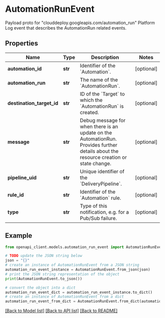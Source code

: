 # AutomationRunEvent

Payload proto for \"clouddeploy.googleapis.com/automation_run\" Platform Log event that describes the AutomationRun related events.

## Properties

Name | Type | Description | Notes
------------ | ------------- | ------------- | -------------
**automation_id** | **str** | Identifier of the &#x60;Automation&#x60;. | [optional] 
**automation_run** | **str** | The name of the &#x60;AutomationRun&#x60;. | [optional] 
**destination_target_id** | **str** | ID of the &#x60;Target&#x60; to which the &#x60;AutomationRun&#x60; is created. | [optional] 
**message** | **str** | Debug message for when there is an update on the AutomationRun. Provides further details about the resource creation or state change. | [optional] 
**pipeline_uid** | **str** | Unique identifier of the &#x60;DeliveryPipeline&#x60;. | [optional] 
**rule_id** | **str** | Identifier of the &#x60;Automation&#x60; rule. | [optional] 
**type** | **str** | Type of this notification, e.g. for a Pub/Sub failure. | [optional] 

## Example

```python
from openapi_client.models.automation_run_event import AutomationRunEvent

# TODO update the JSON string below
json = "{}"
# create an instance of AutomationRunEvent from a JSON string
automation_run_event_instance = AutomationRunEvent.from_json(json)
# print the JSON string representation of the object
print(AutomationRunEvent.to_json())

# convert the object into a dict
automation_run_event_dict = automation_run_event_instance.to_dict()
# create an instance of AutomationRunEvent from a dict
automation_run_event_from_dict = AutomationRunEvent.from_dict(automation_run_event_dict)
```
[[Back to Model list]](../README.md#documentation-for-models) [[Back to API list]](../README.md#documentation-for-api-endpoints) [[Back to README]](../README.md)


